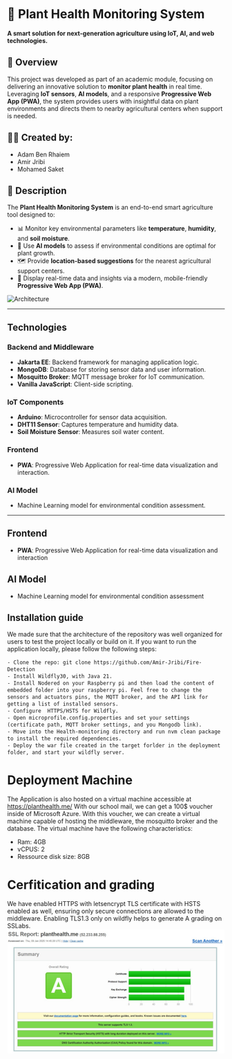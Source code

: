 # 🌱 Plant Health Monitoring System
**A smart solution for next-generation agriculture using IoT, AI, and web technologies.**
## 🚀 Overview
This project was developed as part of an academic module, focusing on delivering an innovative solution to **monitor plant health** in real time. Leveraging **IoT sensors**, **AI models**, and a responsive **Progressive Web App (PWA)**, the system provides users with insightful data on plant environments and directs them to nearby agricultural centers when support is needed.

## 👨‍💻 Created by:
- Adam Ben Rhaiem
- Amir Jribi
- Mohamed Saket

## 📘 Description

The **Plant Health Monitoring System** is an end-to-end smart agriculture tool designed to:

- 📊 Monitor key environmental parameters like **temperature**, **humidity**, and **soil moisture**.
- 🤖 Use **AI models** to assess if environmental conditions are optimal for plant growth.
- 🗺️ Provide **location-based suggestions** for the nearest agricultural support centers.
- 📱 Display real-time data and insights via a modern, mobile-friendly **Progressive Web App (PWA)**.


![Architecture](Docs/architecture.jpg)

---

## Technologies

### Backend and Middleware
- **Jakarta EE**: Backend framework for managing application logic.
- **MongoDB**: Database for storing sensor data and user information.
- **Mosquitto Broker**: MQTT message broker for IoT communication.
- **Vanilla JavaScript**: Client-side scripting.

### IoT Components
- **Arduino**: Microcontroller for sensor data acquisition.
- **DHT11 Sensor**: Captures temperature and humidity data.
- **Soil Moisture Sensor**: Measures soil water content.

### Frontend
- **PWA**: Progressive Web Application for real-time data visualization and interaction.

### AI Model
- Machine Learning model for environmental condition assessment.

---

## Frontend
- **PWA**: Progressive Web Application for real-time data visualization and interaction

## AI Model
- Machine Learning model for environmental condition assessment

## Installation guide

We made sure that the architecture of the repository was well organized for users to test the project locally or build on it. If you want to run the application locally, please follow the following steps:

    - Clone the repo: git clone https://github.com/Amir-Jribi/Fire-Detection
    - Install Wildfly30, with Java 21.
    - Install Nodered on your Raspberry pi and then load the content of embedded folder into your raspberry pi. Feel free to change the sensors and actuators pins, the MQTT broker, and the API link for getting a list of installed sensors.
    - Configure  HTTPS/HSTS for Wildfly.
    - Open microprofile.config.properties and set your settings (certificate path, MQTT broker settings, and you Mongodb link).
    - Move into the Health-monitoring directory and run nvm clean package to install the required dependencies.
    - Deploy the war file created in the target forlder in the deployment folder, and start your wildfly server. 
# Deployment Machine
The Application is also hosted on a virtual machine accessible at https://planthealth.me/
With our school mail, we can get a 100$ voucher inside of Microsoft Azure. With this voucher, we can create a virtual machine capable of hosting the middleware, the mosquitto broker and the database. The virtual machine have the following characteristics:
- Ram: 4GB
- vCPUS: 2
- Ressource disk size: 8GB
# Cerfitication and grading
We have enabled HTTPS with letsencrypt TLS certificate with HSTS enabled as well, ensuring only secure connections are allowed to the middleware.
Enabling TLS1.3 only on wildfly helps to generate A grading on SSLabs.
![Alt text](https://github.com/Amir-Jribi/Fire-Detection/blob/main/Docs/SSl%20Report.jpg)
